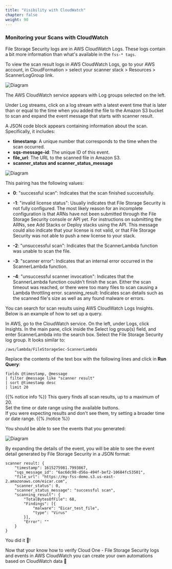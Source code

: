 ```yaml
---
title: "Visibility with CloudWatch"
chapter: false
weight: 90
---
```


### Monitoring your Scans with CloudWatch

File Storage Security logs are in AWS CloudWatch Logs. These logs contain a bit more information than what's available in the ```fss-* tags```.

To view the scan result logs in AWS CloudWatch Logs, go to your AWS account, in CloudFormation > select your scanner stack > Resources > ScannerLogGroup link. 

![Diagram](/images/fss-monitoring-cloudwatch.png)

The AWS CloudWatch service appears with Log groups selected on the left.

Under Log streams, click on a log stream with a latest event time that is later than or equal to the time when you added the file to the Amazon S3 bucket to scan and expand the event message that starts with scanner result.


A JSON code block appears containing information about the scan. Specifically, it includes:

* <b>timestamp</b>: A unique number that corresponds to the time when the scan occurred.
* <b>sqs-message-id</b>: The unique ID of this event.
* <b>file_url</b>: The URL to the scanned file in Amazon S3.
* <b>scanner_status and scanner_status_message</b>

![Diagram](/images/fss-cloudwatchevent.png)

This pairing has the following values:

* <b>0</b>:  "successful scan": Indicates that the scan finished successfully.

* <b>-1</b>: "invalid license status": Usually indicates that File Storage Security is not fully configured. The most likely reason for an incomplete configuration is that ARNs have not been submitted through the File Storage Security console or API yet. For instructions on submitting the ARNs, see Add Stacks or Deploy stacks using the API. This message could also indicate that your license is not valid, or that File Storage Security was not able to push a new license to your stack.

* <b>-2</b>: "unsuccessful scan": Indicates that the ScannerLambda function was unable to scan the file.

* <b>-3</b>: "scanner error": Indicates that an internal error occurred in the ScannerLambda function.

* <b>-4</b>: "unsuccessful scanner invocation": Indicates that the ScannerLambda function couldn't finish the scan. Either the scan timeout was reached, or there were too many files to scan causing a Lambda throttling error.
scanning_result: Indicates scan details such as the scanned file's size as well as any found malware or errors.

You can search for scan results using AWS CloudWatch Logs Insights. Below is an example of how to set up a query.

In AWS, go to the CloudWatch service.
On the left, under Logs, click Insights.
In the main pane, click inside the Select log group(s) field, and enter ScannerLambda into the search box. Select the File Storage Security log group. It looks similar to:

```
/aws/lambda/FileStorageSec-ScannerLambda
```

Replace the contents of the text box with the following lines and click in <b>Run Query</b>:

```
fields @timestamp, @message
| filter @message like "scanner result"
| sort @timestamp desc
| limit 20
```
{{% notice info %}}
This query finds all scan results, up to a maximum of 20.<br/>
Set the time or date range using the available buttons.<br/>
If you were expecting results and don't see them, try setting a broader time or date range.
{{% /notice %}}

You should be able to see the events that you generated:

![Diagram](/images/cw.png)

By expanding the details of the event, you will be able to see the event detail generated by File Storage Security in a JSON format:

```
scanner result: {
	"timestamp": 1615275981.7993867,
	"sqs_message_id": "6ac6dc98-d56a-494f-bef2-10684fc53501",
	"file_url": "https://my-fss-demo.s3.us-east-2.amazonaws.com/eicar.com",
	"scanner_status": 0,
	"scanner_status_message": "successful scan",
	"scanning_result": {
		"TotalBytesOfFile": 68,
		"Findings": [{
			"malware": "Eicar_test_file",
			"type": "Virus"
		}],
		"Error": ""
	}
}
```

You did it :tada:!

Now that your know how to verify Cloud One - File Storage Security logs and events in AWS CloudWatch you can create your own automations based on CloudWatch data :rocket: